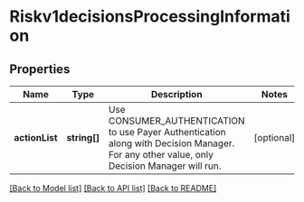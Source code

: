 # Riskv1decisionsProcessingInformation

## Properties
Name | Type | Description | Notes
------------ | ------------- | ------------- | -------------
**actionList** | **string[]** | Use CONSUMER_AUTHENTICATION to use Payer Authentication along with Decision Manager. For any other value, only Decision Manager will run. | [optional] 

[[Back to Model list]](../README.md#documentation-for-models) [[Back to API list]](../README.md#documentation-for-api-endpoints) [[Back to README]](../README.md)



